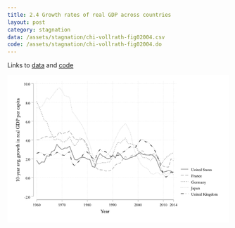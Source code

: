 ```yaml
---
title: 2.4 Growth rates of real GDP across countries
layout: post
category: stagnation
data: /assets/stagnation/chi-vollrath-fig02004.csv
code: /assets/stagnation/chi-vollrath-fig02004.do
---
```


Links to [data](/assets/stagnation/chi-vollrath-fig02004.csv) and [code](/assets/stagnation/chi-vollrath-fig02004.do) 

![2.4 Growth rates of real GDP across countries](/assets/stagnation/chi-vollrath-fig02004.png)
